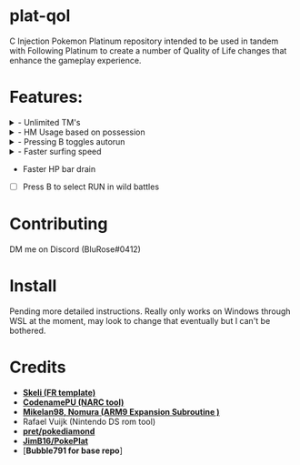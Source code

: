 # plat-qol
C Injection Pokemon Platinum repository intended to be used in tandem with Following Platinum to create a number of Quality of Life changes that enhance the gameplay experience.

# Features:
<details>
<summary>- Unlimited TM's</summary>
<br>

![](screenshots/infinite_tms0.png)
</details>

<details>
<summary>- HM Usage based on possession</summary>
<br>

![](screenshots/usable_hm0.png) ![](screenshots/usable_hm1.png) 

![](screenshots/usable_hm3.png) ![](screenshots/usable_hm2.png)

![](screenshots/hms_usable.gif)

</details>

<details>
<summary>- Pressing B toggles autorun</summary>
<br>

![](screenshots/autorun.gif)

</details>

<details>
<summary>- Faster surfing speed</summary>
<br>

![](screenshots/surf_speed.gif)

</details>

- Faster HP bar drain

- [ ] Press B to select RUN in wild battles


# Contributing
DM me on Discord (BluRose#0412)

# Install
Pending more detailed instructions.  Really only works on Windows through WSL at the moment, may look to change that eventually but I can't be bothered.

# Credits
* [**Skeli (FR template)**][CFRU]
* [**CodenamePU (NARC tool)**][G5T]
* [**Mikelan98, Nomura (ARM9 Expansion Subroutine )**][ARM9]
* Rafael Vuijk (Nintendo DS rom tool)
* [**pret/pokediamond**][pret]
* [**JimB16/PokePlat**][pokeplat]
* [**Bubble791 for base repo**]

[CFRU]: https://github.com/Skeli789/Complete-Fire-Red-Upgrade
[G5T]: https://github.com/CodenamePU/Gen5Tools
[ARM9]: https://pokehacking.com/tutorials/ramexpansion/
[pret]: https://github.com/pret/pokediamond
[pokeplat]: https://github.com/JimB16/PokePlat
